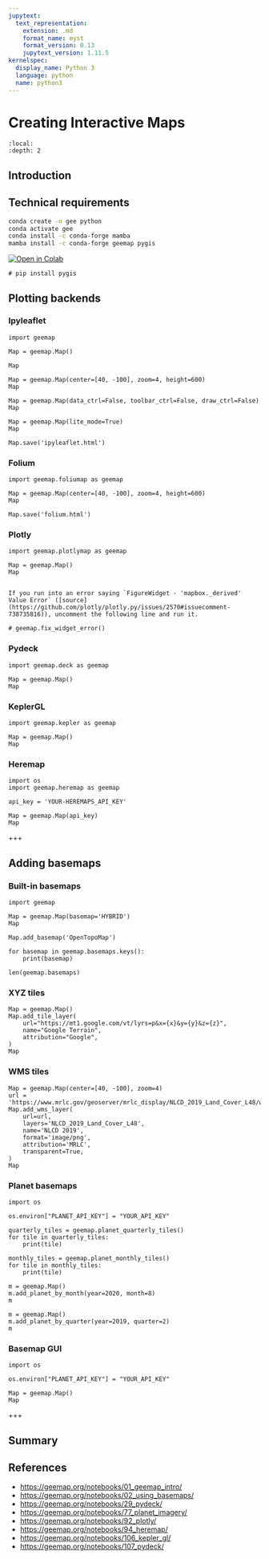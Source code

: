 ```yaml
---
jupytext:
  text_representation:
    extension: .md
    format_name: myst
    format_version: 0.13
    jupytext_version: 1.11.5
kernelspec:
  display_name: Python 3
  language: python
  name: python3
---
```


# Creating Interactive Maps

```{contents}
:local:
:depth: 2
```

## Introduction

## Technical requirements

```bash
conda create -n gee python
conda activate gee
conda install -c conda-forge mamba
mamba install -c conda-forge geemap pygis
```

[![Open in Colab](https://colab.research.google.com/assets/colab-badge.svg)](https://colab.research.google.com/github/giswqs/geebook/blob/master/chapters/02_maps.ipynb)

```{code-cell} ipython3
# pip install pygis
```

## Plotting backends

### Ipyleaflet

```{code-cell} ipython3
import geemap
```

```{code-cell} ipython3
Map = geemap.Map()
```

```{code-cell} ipython3
Map
```

```{code-cell} ipython3
Map = geemap.Map(center=[40, -100], zoom=4, height=600)
Map
```

```{code-cell} ipython3
Map = geemap.Map(data_ctrl=False, toolbar_ctrl=False, draw_ctrl=False)
Map
```

```{code-cell} ipython3
Map = geemap.Map(lite_mode=True)
Map
```

```{code-cell} ipython3
Map.save('ipyleaflet.html')
```

### Folium

```{code-cell} ipython3
import geemap.foliumap as geemap
```

```{code-cell} ipython3
Map = geemap.Map(center=[40, -100], zoom=4, height=600)
Map
```

```{code-cell} ipython3
Map.save('folium.html')
```

### Plotly

```{code-cell} ipython3
import geemap.plotlymap as geemap
```

```{code-cell} ipython3
Map = geemap.Map()
Map
```

```{warning}

If you run into an error saying `FigureWidget - 'mapbox._derived' Value Error` ([source](https://github.com/plotly/plotly.py/issues/2570#issuecomment-738735816)), uncomment the following line and run it.
```

```{code-cell} ipython3
# geemap.fix_widget_error()
```

### Pydeck

```{code-cell} ipython3
import geemap.deck as geemap
```

```{code-cell} ipython3
Map = geemap.Map()
Map
```

### KeplerGL

```{code-cell} ipython3
import geemap.kepler as geemap
```

```{code-cell} ipython3
Map = geemap.Map()
Map
```

### Heremap

```{code-cell} ipython3
import os
import geemap.heremap as geemap
```

```{code-cell} ipython3
api_key = 'YOUR-HEREMAPS_API_KEY'
```

```{code-cell} ipython3
Map = geemap.Map(api_key)
Map
```

+++

## Adding basemaps

### Built-in basemaps

```{code-cell} ipython3
import geemap
```

```{code-cell} ipython3
Map = geemap.Map(basemap='HYBRID')
Map
```

```{code-cell} ipython3
Map.add_basemap('OpenTopoMap')
```

```{code-cell} ipython3
for basemap in geemap.basemaps.keys():
    print(basemap)
```

```{code-cell} ipython3
len(geemap.basemaps)
```

### XYZ tiles

```{code-cell} ipython3
Map = geemap.Map()
Map.add_tile_layer(
    url="https://mt1.google.com/vt/lyrs=p&x={x}&y={y}&z={z}",
    name="Google Terrain",
    attribution="Google",
)
Map
```

### WMS tiles

```{code-cell} ipython3
Map = geemap.Map(center=[40, -100], zoom=4)
url = 'https://www.mrlc.gov/geoserver/mrlc_display/NLCD_2019_Land_Cover_L48/wms?'
Map.add_wms_layer(
    url=url,
    layers='NLCD_2019_Land_Cover_L48',
    name='NLCD 2019',
    format='image/png',
    attribution='MRLC',
    transparent=True,
)
Map
```

### Planet basemaps

```{code-cell} ipython3
import os

os.environ["PLANET_API_KEY"] = "YOUR_API_KEY"
```

```{code-cell} ipython3
quarterly_tiles = geemap.planet_quarterly_tiles()
for tile in quarterly_tiles:
    print(tile)
```

```{code-cell} ipython3
monthly_tiles = geemap.planet_monthly_tiles()
for tile in monthly_tiles:
    print(tile)
```

```{code-cell} ipython3
m = geemap.Map()
m.add_planet_by_month(year=2020, month=8)
m
```

```{code-cell} ipython3
m = geemap.Map()
m.add_planet_by_quarter(year=2019, quarter=2)
m
```

### Basemap GUI

```{code-cell} ipython3
import os

os.environ["PLANET_API_KEY"] = "YOUR_API_KEY"
```

```{code-cell} ipython3
Map = geemap.Map()
Map
```

+++

## Summary

## References

- https://geemap.org/notebooks/01_geemap_intro/
- https://geemap.org/notebooks/02_using_basemaps/
- https://geemap.org/notebooks/29_pydeck/
- https://geemap.org/notebooks/77_planet_imagery/
- https://geemap.org/notebooks/92_plotly/
- https://geemap.org/notebooks/94_heremap/
- https://geemap.org/notebooks/106_kepler_gl/
- https://geemap.org/notebooks/107_pydeck/

